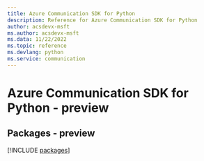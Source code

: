 ```yaml
---
title: Azure Communication SDK for Python
description: Reference for Azure Communication SDK for Python
author: acsdevx-msft
ms.author: acsdevx-msft
ms.data: 11/22/2022
ms.topic: reference
ms.devlang: python
ms.service: communication
---
```

# Azure Communication SDK for Python - preview
## Packages - preview
[!INCLUDE [packages](communication-index.md)]